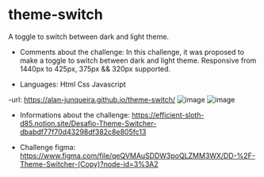# theme-switch
A toggle to switch between dark and light theme.

- Comments about the challenge:
In this challenge, it was proposed to make a toggle to switch between dark and light theme.
Responsive from 1440px to 425px, 375px && 320px supported.

- Languages:
Html
Css
Javascript

-url:
https://alan-junqueira.github.io/theme-switch/
![image](https://user-images.githubusercontent.com/104371202/187763689-1d9e93e1-e569-4ce5-bb59-4d86349f5c2e.png)
![image](https://user-images.githubusercontent.com/104371202/187763699-9df35b18-3d2f-4b62-a041-374d95e75d30.png)

- Informations about the challenge:
https://efficient-sloth-d85.notion.site/Desafio-Theme-Switcher-dbabdf77f70d43298df382c8e805fc13

- Challenge figma:
https://www.figma.com/file/qeQVMAuSDDW3poQLZMM3WX/DD-%2F-Theme-Switcher-(Copy)?node-id=3%3A2
